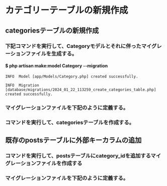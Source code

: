 # カテゴリーテーブルの新規作成

## categoriesテーブルの新規作成

### 下記コマンドを実行して、Categoryモデルとそれに伴ったマイグレーションファイルを生成する。
#### $ php artisan make:model Category --migration

    INFO  Model [app/Models/Category.php] created successfully.  

    INFO  Migration [database/migrations/2024_01_22_113259_create_categories_table.php] created successfully.

### マイグレーションファイルを下記のように定義する。
### コマンドを実行して、categoriesテーブルを作成する。

## 既存のpostsテーブルに外部キーカラムの追加

### コマンドを実行して、postsテーブルにcategory_idを追加するマイグレーションファイルを作成する
### マイグレーションファイルを下記のように定義する。